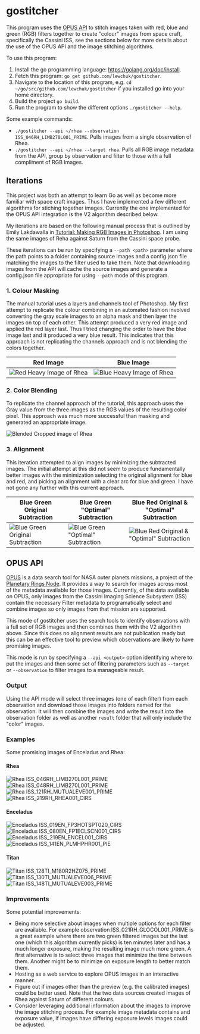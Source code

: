 # gostitcher

This program uses the [OPUS API](https://tools.pds-rings.seti.org/opus/about/) to stitch images taken with red, blue and green (RGB) filters together to create "colour" images from space craft, specifically the Cassini ISS, see the sections below for more details about the use of the OPUS API and the image stitching algorithms.

To use this program:

1. Install the go programming language: https://golang.org/doc/install.
1. Fetch this program: `go get github.com/lewchuk/gostitcher`.
1. Navigate to the location of this program, e.g. `cd ~/go/src/github.com/lewchuk/gostitcher` if you installed go into your home directory.
1. Build the project `go build`.
1. Run the program to show the different options `./gostitcher --help`.

Some example commands:

- `./gostitcher --api ~/rhea --observation ISS_046RH_LIMB270L001_PRIME`. Pulls images from a single observation of Rhea.
- `./gostitcher --api ~/rhea --target rhea`. Pulls all RGB image metadata from the API, group by observation and filter to those with a full compliment of RGB images.


## Iterations

This project was both an attempt to learn Go as well as become more familiar with space craft images. Thus I have implemented a few different algorithms for stiching together images. Currently the one implemented for the OPUS API integration is the V2 algorithm described below.

My iterations are based on the following manual process that is outlined by Emily Lakdawalla in [Tutorial: Making RGB Images in Photoshop](http://www.planetary.org/explore/space-topics/space-imaging/tutorial_rgb_ps.html). I am using the same images of Reha against Saturn from the Cassini space probe.

These iterations can be run by specifying a `--path <path>` parameter where the path points to a folder containing source images and a config.json file matching the images to the filter used to take them. Note that downloading images from the API will cache the source images and generate a config.json file appropriate for using `--path` mode of this program.

### 1. Colour Masking

The manual tutorial uses a layers and channels tool of Photoshop. My first attempt to replicate the colour combining in an automated fashion involved converting the gray scale images to an alpha mask and then layer the images on top of each other. This attempt produced a very red image and applied the red layer last. Thus I tried changing the order to have the blue image last and it produced a very blue result. This indicates that this approach is not replicating the channels approach and is not blending the colors together.

Red Image|Blue Image
----------|----------
![Red Heavy Image of Rhea](images/rhea/output_v1_alpha.jpg)|![Blue Heavy Image of Rhea](images/rhea/output_v1_beta.jpg)

### 2. Color Blending

To replicate the channel approach of the tutorial, this approach uses the Gray value from the three images as the RGB values of the resulting color pixel. This approach was much more successful than masking and generated an appropriate image.

![Blended Cropped image of Rhea](images/rhea/output_v2_alpha.jpg)

### 3. Alignment

This iteration attempted to align images by minimizing the subtracted images. The initial attempt at this did not seem to produce fundamentally better images with the minimization selecting the original alignment for blue and red, and picking an alignment with a clear arc for blue and green. I have not gone any further with this current approach.

Blue Green Original Subtraction|Blue Green "Optimal" Subtraction|Blue Red Original & "Optimal" Subtraction
--------|----------|--------------
![Blue Green Original Subtraction](images/rhea/output_v3_bg_align_00.jpg)|![Blue Green "Optimal" Subtraction](images/rhea/output_v3_bg_align_02.jpg)|![Blue Red Original & "Optimal" Subtraction](images/rhea/output_v3_br_align_00.jpg)

## OPUS API

[OPUS](https://tools.pds-rings.seti.org/opus/about/) is a data search tool for NASA outer planets missions, a project of the [Planetary Rings Node](http://pds-rings.seti.org/). It provides a way to search for images across most of the metadata available for those images. Currently, of the data available on OPUS, only images from the Cassini Imaging Science Subsystem (ISS) contain the necessary Filter metadata to programatically select and combine images so only images from that mission are supported.

This mode of gostitcher uses the search tools to identify observations with a full set of RGB images and then combines them with the V2 algorithm above. Since this does no alignment results are not publication ready but this can be an effective tool to preview which observations are likely to have promising images.

This mode is run by specifying a `--api <output>` option identifying where to put the images and then some set of filtering parameters such as `--target` or `--observation` to filter images to a manageable result.

### Output

Using the API mode will select three images (one of each filter) from each observation and download those images into folders named for the observation. It will then combine the images and write the result into the observation folder as well as another `result` folder that will only include the "color" images.

### Examples

Some promising images of Enceladus and Rhea:

#### Rhea

![Rhea ISS_046RH_LIMB270L001_PRIME](images/opus/rhea/results/ISS_046RH_LIMB270L001_PRIME.jpg)
![Rhea ISS_048RH_LIMB270L001_PRIME](images/opus/rhea/results/ISS_048RH_LIMB270L001_PRIME.jpg)
![Rhea ISS_121RH_MUTUALEVE001_PRIME](images/opus/rhea/results/ISS_121RH_MUTUALEVE001_PRIME.jpg)
![Rhea ISS_219RH_RHEA001_CIRS](images/opus/rhea/results/ISS_219RH_RHEA001_CIRS.jpg)

#### Enceladus

![Enceladus ISS_019EN_FP3HOTSPT020_CIRS](images/opus/enceladus/results/ISS_019EN_FP3HOTSPT020_CIRS.jpg)
![Enceladus ISS_080EN_FP1ECLSCN001_CIRS](images/opus/enceladus/results/ISS_080EN_FP1ECLSCN001_CIRS.jpg)
![Enceladus ISS_219EN_ENCEL001_CIRS](images/opus/enceladus/results/ISS_219EN_ENCEL001_CIRS.jpg)
![Enceladus ISS_141EN_PLMHPHR001_PIE](images/opus/enceladus/results/ISS_141EN_PLMHPHR001_PIE.jpg)

#### Titan

![Titan ISS_128TI_M180R2HZ075_PRIME](images/opus/titan/results/ISS_128TI_M180R2HZ075_PRIME.jpg)
![Titan ISS_130TI_MUTUALEVE006_PRIME](images/opus/titan/results/ISS_130TI_MUTUALEVE006_PRIME.jpg)
![Titan ISS_148TI_MUTUALEVE003_PRIME](images/opus/titan/results/ISS_148TI_MUTUALEVE003_PRIME.jpg)

### Improvements

Some potential improvements:

- Being more selective about images when multiple options for each filter are available. For example observation ISS_021RH_GLOCOL001_PRIME is a great example where there are two green filtered images but the last one (which this algorithm currently picks) is ten minutes later and has a much longer exposure, making the resulting image much more green. A first alternative is to select three images that minimize the time between them. Another might be to minimize on exposure length to better match them.
- Hosting as a web service to explore OPUS images in an interactive manner.
- Figure out if images other than the preview (e.g. the calibrated images) could be better used. Note that the two data sources created images of Rhea against Saturn of different colours.
- Consider leveraging additional information about the images to improve the image stitching process. For example image metadata contains and exposure value, if images have differing exposure levels images could be adjusted.

